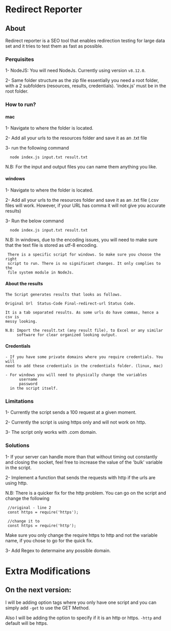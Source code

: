 # Redirect Reporter

## About
Redirect reporter is a SEO tool that enables redirection testing for large data
set and it tries to test them as fast as possible.

### Perquisites
  1-  NodeJS:
      You will need NodeJs. Currently using version `v8.12.0`.

  2- Same folder structure as the zip file
      essentially you need a root folder, with a 2 subfolders
      (resources, results, credentials). 'index.js' must be in the root folder.

### How to run?

#### mac

  1- Navigate to where the folder is located.

  2- Add all your urls to the resources folder and save it as an .txt file

  3- run the following command

  ```
    node index.js input.txt result.txt
  ```

  N.B: For the input and output files you can name them anything you like.

#### windows

  1- Navigate to where the folder is located.

  2- Add all your urls to the resources folder and save it as an .txt file
     (.csv files will work. However, if your URL has comma it will not give you
       accurate results)

  3- Run the below command


  ```
    node index.js input.txt result.txt
  ```

N.B: In windows, due to the encoding issues, you will need to make sure that the
     text file is stored as utf-8 encoding.

     There is a specific script for windows. So make sure you choose the right
     script to run. There is no significant changes. It only complies to the
     file system module in NodeJs.

#### About the results     

    The Script generates results that looks as follows.

    Original Url  Status-Code Final-redirect-url Status Code.

    It is a tab separated results. As some urls do have commas, hence a csv is
    messy looking.

    N.B: Import the result.txt (any result file), to Excel or any similar
         software for clear organized looking output.

#### Credentials

    - If you have some private domains where you require credentials. You will
    need to add these credentials in the credentials folder. (linux, mac)

    - For windows you will need to physically change the variables  
          username
          password
      in the script itself.

###  Limitations        

  1- Currently the script sends a 100 request at a given moment.

  2- Currently the script is using https only and will not work on http.  
  
  3- The script only works with .com domain. 


### Solutions

  1- If your server can handle more than that without timing out constantly
     and closing the socket, feel free to increase the value of the 'bulk'
     variable in the script.


  2- Implement a function that sends the requests with http if the urls are
     using http.


  N.B: There is a quicker fix for the http problem. You can go on the script
       and change the following

  ```
   //original - line 2
   const https = require('https');

   //change it to
   const https = require('http');
 ```
   Make sure you only change the require https to http and not the
   variable name, if you chose to go for the quick fix.
   
  3- Add Regex to determaine any possible domain.

# Extra Modifications
## On the next version:
  I will be adding option tags where you only have one script
  and you can simply add `-get` to use the GET Method.

  Also I will be adding the option to specify if it is an http or https.
  `-http` and default will be https.
